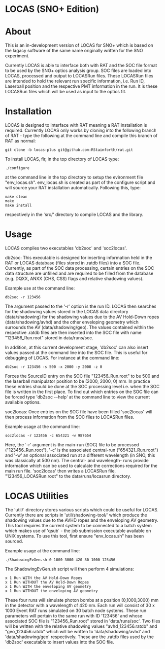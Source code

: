LOCAS (SNO+ Edition)
==========

About
==========
This is an in-development version of LOCAS for SNO+ which is based on the lagacy software of the same name originally written for the SNO experiment.

Currently LOCAS is able to interface both with RAT and the SOC file format to be used by the SNO+ optics analysis group. SOC files are loaded into LOCAS, processed and output to LOCASRun files. These LOCASRun files are intended to hold the relevant run specific information, i.e. Run ID, Laserball position and the respective PMT information in the run. It is these LOCASRun files which will be used as input to the optics fit.

Installation
==========

LOCAS is designed to interface with RAT meaning a RAT installation is required. Currently LOCAS only works by cloning into the following branch of RAT - type the following at the command line and compile this branch of RAT as normal:

    git clone -b locas-plus git@github.com:RStainforth/rat.git

To install LOCAS, fir, in the top directory of LOCAS type: 

    ./configure 

at the command line in the top directory to setup the evironment file "env_locas.sh". env_locas.sh is created as part of the configure script and will source your RAT installation automatically. Following this, type: 

    make clean
    make
    make install 

respectively in the 'src/' directory to compile LOCAS and the library.

Usage
==========
LOCAS compiles two executables 'db2soc' and 'soc2locas'.

db2soc: This executable is designed for inserting information held in the RAT or LOCAS database (files stored in .ratdb files) into a SOC file. Currently, as part of the SOC data processing, certain entries on the SOC data structure are unfilled and are required to be filled from the database (e.g. DQXX, ANXX (CHS, CSS) flags and relative shadowing values). 

Example use at the command line: 

    db2soc -r 123456

The argument passed to the '-r' option is the run ID. LOCAS then searches for the shadowing values stored in the LOCAS data directory (data/shadowing) for the shadowing values due to the AV Hold-Down ropes (data/shadowing/avhd) and the other enveloping geometry which surrounds the AV (data/shadowing/geo). The values contained within the respective .ratdb files are then inserted into the SOC file with name "123456_Run.root" stored in data/runs/soc.

In addition, at this current development stage, 'db2soc' can also insert values passed at the command line into the SOC file. This is useful for debugging of LOCAS. For instance at the command line:

	db2soc -r 123456 -s 500 -x 2000 -y 2000 -z 0

Forces the SourceID entry on the SOC file "123456_Run.root" to be 500 and the laserball manipulator position to be (2000, 2000, 0) mm. In practice these entries should be done at the SOC processing level i.e. when the SOC file is written in the first place. To find out which entries on the SOC file can be forced type 'db2soc --help' at the command line to view the current available options.

soc2locas: Once entries on the SOC file have been filled 'soc2locas' will then process information from the SOC files to LOCASRun files. 

Example usage at the command line: 

    soc2locas -r 123456 -c 654321 -w 987654

Here, the '-r' argument is the main-run (SOC) file to be processed ("123456_Run.root"), '-c' is the associated central-run ("654321_Run.root") and '-w' an optional associated run at a different wavelength (in SNO, this was classically at 500 nm). The central- and wavelength- runs provide information which can be used to calculate the corrections required for the main run file. 'soc2locas' then writes a LOCASRun file, "123456_LOCASRun.root" to the data/runs/locasrun directory.

LOCAS Utilities
==========

The 'util/' directory stores various scripts which could be useful for LOCAS. Currently there are scripts in 'util/shadowing-tool/' which produce the shadowing values due to the AVHD ropes and the enveloping AV geometry. This tool requires the current system to be connected to a batch system which makes use of 'qsub' - the job submission executable available on UNIX systems. To use this tool, first ensure "env_locas.sh" has been sourced.

Example usage at the command line: 

    ./ShadowingEvGen.sh 0 1000 3000 420 30 1000 123456

The ShadowingEvGen.sh script will then perform 4 simulations:

	x 1 Run WITH the AV Hold-Down Ropes
	x 1 Run WITHOUT the AV Hold-Down Ropes
	x 1 Run WITH the enveloping AV geometry
	x 1 Run WITHOUT the enveloping AV geometry

These four runs will simulate photon bombs at a position (0,1000,3000) mm in the detector with a wavelength of 420 nm. Each run will consist of 30 x 1000 Event RAT runs simulated on 30 batch node systems. These run parameters will pertain to the same run with ID '123456' and whose associated SOC file is "123456_Run.root" stored in 'data/runs/soc'. Two files will be written with the relative shadowing values "avhd_123456.ratdb" and "geo_123456.ratdb" which will be written to 'data/shadowing/avhd' and 'data/shadowing/geo' respectively. These are the .ratdb files used by the 'db2soc' executable to insert values into the SOC file.

